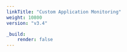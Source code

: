 ```yaml
---
linkTitle: "Custom Application Monitoring"
weight: 10800
version: "v3.4"

_build:
    render: false
---
```

